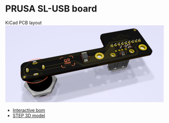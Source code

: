 # PRUSA SL-USB board

KiCad PCB layout
![PCB](rev.02/SL-USB-02.png)

* [Interactive bom](http://htmlpreview.github.io/?https://github.com/prusa3d/SL-USB-PCB/blob/master/rev.02/ibom.html)
* [STEP 3D model](rev.02/SL-USB-02.step)
